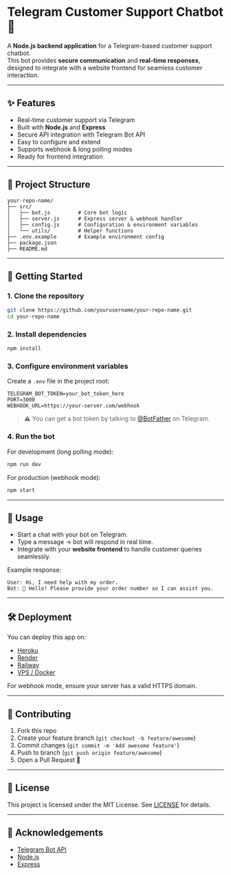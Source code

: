 # Telegram Customer Support Chatbot 🤖

A **Node.js backend application** for a Telegram-based customer support chatbot.  
This bot provides **secure communication** and **real-time responses**, designed to integrate with a website frontend for seamless customer interaction.

---

## ✨ Features
- Real-time customer support via Telegram
- Built with **Node.js** and **Express**
- Secure API integration with Telegram Bot API
- Easy to configure and extend
- Supports webhook & long polling modes
- Ready for frontend integration

---

## 📂 Project Structure
```
your-repo-name/
├── src/
│   ├── bot.js         # Core bot logic
│   ├── server.js      # Express server & webhook handler
│   ├── config.js      # Configuration & environment variables
│   └── utils/         # Helper functions
├── .env.example       # Example environment config
├── package.json
├── README.md
```

---

## 🚀 Getting Started

### 1. Clone the repository
```bash
git clone https://github.com/yourusername/your-repo-name.git
cd your-repo-name
```

### 2. Install dependencies
```bash
npm install
```

### 3. Configure environment variables
Create a `.env` file in the project root:
```env
TELEGRAM_BOT_TOKEN=your_bot_token_here
PORT=3000
WEBHOOK_URL=https://your-server.com/webhook
```

> ⚠️ You can get a bot token by talking to [@BotFather](https://t.me/botfather) on Telegram.

### 4. Run the bot
For development (long polling mode):
```bash
npm run dev
```

For production (webhook mode):
```bash
npm start
```

---

## 🔌 Usage
- Start a chat with your bot on Telegram.  
- Type a message → bot will respond in real time.  
- Integrate with your **website frontend** to handle customer queries seamlessly.  

Example response:
```
User: Hi, I need help with my order.
Bot: 👋 Hello! Please provide your order number so I can assist you.
```

---

## 🛠️ Deployment
You can deploy this app on:
- [Heroku](https://heroku.com)
- [Render](https://render.com)
- [Railway](https://railway.app)
- [VPS / Docker](https://www.docker.com)

For webhook mode, ensure your server has a valid HTTPS domain.

---

## 🤝 Contributing
1. Fork this repo  
2. Create your feature branch (`git checkout -b feature/awesome`)  
3. Commit changes (`git commit -m 'Add awesome feature'`)  
4. Push to branch (`git push origin feature/awesome`)  
5. Open a Pull Request 🎉  

---

## 📜 License
This project is licensed under the MIT License. See [LICENSE](LICENSE) for details.

---

## 🙌 Acknowledgements
- [Telegram Bot API](https://core.telegram.org/bots/api)
- [Node.js](https://nodejs.org/)
- [Express](https://expressjs.com/)
